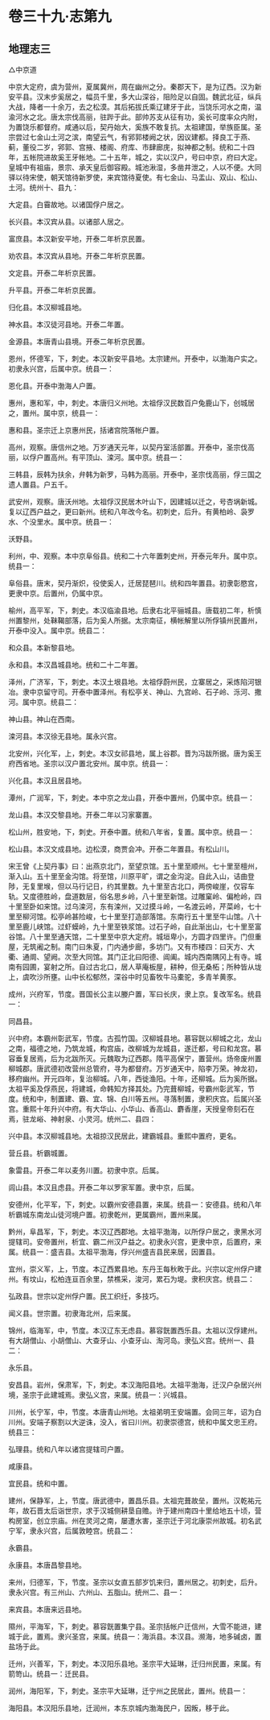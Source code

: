 # 卷三十九·志第九

## 地理志三

△中京道

中京大定府，虞为营州，夏属冀州，周在幽州之分。秦郡天下，是为辽西。汉为新安平县。汉末步奚居之，幅员千里，多大山深谷，阻险足以自固。魏武北征，纵兵大战，降者一十余万，去之松漠。其后拓拔氏乘辽建牙于此，当饶乐河水之南，温渝河水之北。唐太宗伐高丽，驻跸于此。部帅苏支从征有功，奚长可度率众内附，为置饶乐都督府。咸通以后，契丹始大，奚族不敢复抗。太祖建国，举族臣属。圣宗尝过七金山土河之滨，南望云气，有郛郭楼阙之状，因议建都。择良工于燕、蓟，董役二岁，郛郭、宫掖、楼阁、府库、市肆廊庑，拟神都之制。统和二十四年，五帐院进故奚王牙帐地。二十五年，城之，实以汉户，号曰中京，府曰大定。皇城中有祖庙，景宗、承天皇后御容殿。城池湫湿，多凿井泄之，人以不便。大同驿以待宋使，朝天馆待新罗使，来宾馆待夏使。有七金山、马盂山、双山、松山、土河。统州十、县九：

大定县。白霫故地。以诸国俘户居之。

长兴县。本汉宾从县。以诸部人居之。

富庶县。本汉新安平地，开泰二年析京民置。

劝农县。本汉宾从县地。开泰二年析京民置。

文定县。开泰二年析京民置。

升平县。开泰二年析京民置。

归化县。本汉柳城县地。

神水县。本汉徒河县地。开泰二年置。

金源县。本唐青山县境。开泰二年析京民置。

恩州，怀德军，下，刺史。本汉新安平县地。太宗建州。开泰中，以渤海户实之。初隶永兴宫，后属中京。统县一：

恩化县。开泰中渤海人户置。

惠州，惠和军，中，刺史。本唐归义州地。太祖俘汉民数百户兔鹿山下，创城居之，置州。属中京，统县一：

惠和县。圣宗迁上京惠州民，括诸宫院落帐户置。

高州，观察。唐信州之地。万岁通天元年，以契丹室活部置。开泰中，圣宗伐高丽，以俘户置高州。有平顶山、滦河。属中京。统县一：

三韩县，辰韩为扶余，弁韩为新罗，马韩为高丽。开泰中，圣宗伐高丽，俘三国之遗人置县。户五千。

武安州，观察。唐沃州地。太祖俘汉民居木叶山下，因建城以迁之，号杏埚新城。复以辽西户益之，更曰新州。统和八年改今名。初刺史，后升。有黄柏岭、袅罗水、个没里水。属中京。统县一：

沃野县。

利州，中、观察。本中京阜俗县。统和二十六年置刺史州，开泰元年升。属中京。统县一：

阜俗县。唐末，契丹渐炽，役使奚人，迁居琵琶川。统和四年置县。初隶彰愍宫，更隶中京。后置州，仍属中京。

榆州，高平军，下，刺史。本汉临渝县地。后隶右北平骊城县。唐载初二年，析慎州置黎州，处靺鞨部落，后为奚人所据。太宗南征，横帐解里以所俘镇州民置州，开泰中没入。属中京。统县二：

和众县。本新黎县地。

永和县。本汉昌城县地。统和二十二年置。

泽州，广济军，下，刺史。本汉土垠县地。太祖俘蔚州民，立寨居之，采炼陷河银冶。隶中京留守司。开泰中置泽州。有松亭关、神山、九宫岭、石子岭、泺河、撒河。属中京。统县二：

神山县。神山在西南。

滦河县。本汉徐无县地。属永兴宫。

北安州，兴化军，上，刺史。本汉女祁县地，属上谷郡。晋为冯跋所据。唐为奚王府西省地。圣宗以汉户置北安州。属中京。统县一：

兴化县。本汉且居县地。

潭州，广润军，下，刺史。本中京之龙山县，开泰中置州，仍属中京。统县一：

龙山县。本汉交黎县地。开泰二年以习家寨置。

松山州，胜安地，下，刺史。开泰中置。统和八年省，复置。属中京。统县一：

松山县。本汉文成县地。边松漠，商贾会冲。开泰二年置县。有松山川。

宋王曾《上契丹事》曰：出燕京北门，至望京馆。五十里至顺州。七十里至檀州，渐入山。五十里至金沟馆。将至馆，川原平旷，谓之金沟淀。自此入山，诘曲登陟，无复里堠，但以马行记日，约其里数。九十里至古北口，两傍峻崖，仅容车轨。又度德胜岭，盘道数层，俗名思乡岭，八十里至新馆。过雕窠岭、偏枪岭，四十里至卧如来馆。过乌滦河，东有滦州，又过摸斗岭，一名渡云岭，芹菜岭，七十里至柳河馆。松亭岭甚险峻，七十里至打造部落馆。东南行五十里至牛山馆。八十里至鹿儿峡馆。过虾蟆岭，九十里至铁浆馆。过石子岭，自此渐出山，七十里至富谷馆。八十里至通天馆，二十里至中京大定府。城垣卑小，方圆才四里许。门但重屋，无筑阇之制。南门曰朱夏，门内通步廊，多坊门。又有市楼四：曰天方、大衢、通阛、望阙。次至大同馆。其门正北曰阳德、阊阖。城内西南隅冈上有寺。城南有园圃，宴射之所。自过古北口，居人草庵板屋，耕种，但无桑柘；所种皆从垅上，虞吹沙所壅。山中长松郁然，深谷中时见畜牧牛马橐驼，多青羊黄豕。

成州，兴府军，节度。晋国长公主以媵户置，军曰长庆，隶上京。复改军名。统县一：

同昌县。

兴中府。本霸州彰武军，节度。古孤竹国。汉柳城县地。慕容皝以柳城之北，龙山之南，福德之地，乃筑龙城，构宫庙，改柳城为龙城县，遂迁都，号曰和龙宫。慕容垂复居焉，后为北跋所灭。元魏取为辽西郡。隋平高保宁，置营州。炀帝废州置柳城郡。唐武德初改营州总管府，寻为都督府。万岁通天中，陷李万荣。神龙初，移府幽州。开元四年，复治柳城。八年，西徙渔阳。十年，还柳城。后为奚所据。太祖平奚及俘燕民，将建城，命韩知方择其处。乃完葺柳城，号霸州彰武军，节度。统和中，制置建、霸、宜、锦、白川等五州。寻落制置，隶积庆宫。后属兴圣宫。重熙十年升兴中府。有大华山、小华山、香高山、麝香崖，天授皇帝刻石在焉，驻龙峪、神射泉、小灵河。统州二、县四：

兴中县。本汉柳城县地。太祖掠汉民居此，建霸城县。重熙中置府，更名。

营丘县。析霸城置。

象雷县。开泰二年以麦务川置。初隶中京。后属。

闾山县。本汉且虑县。开泰二年以罗家军置。隶中京，后属。

安德州，化平军，下，刺史。以霸州安德县置，来属。统县一：安德县。统和八年析霸城东南龙山徒河境户置。初隶乾州，更属霸州，置州来属。

黔州，阜昌军，下，刺史。本汉辽西郡地。太祖平渤海，以所俘户居之，隶黑水河提辖司。安帝置州，析宜、霸二州汉户益之。初隶永兴宫，更隶中京，后置府，来属。统县一：盛吉县。太祖平渤海，俘兴州盛吉县民来居，因置县。

宜州，崇义军，上，节度。本辽西累县地。东丹王每秋畋于此。兴宗以定州俘户建州。有坟山，松柏连亘百余里，禁樵采，浚河，累石为堤。隶积庆宫。统县二：

弘政县。世宗以定州俘户置。民工织纴，多技巧。

闻义县。世宗置。初隶海北州，后来属。

锦州，临海军，中，节度。本汉辽东无虑县。慕容皝置西乐县。太祖以汉俘建州。有大胡僧山、小胡僧山、大查牙山、小查牙山、淘河岛。隶弘义宫。统州一、县二：

永乐县。

安昌县。岩州，保肃军，下，刺史。本汉海阳县地。太祖平渤海，迁汉户杂居兴州境，圣宗于此建城焉。隶弘义宫，来属。统县一：兴城县。

川州，长宁军，中，节度。本唐青山州地。太祖弟明王安端置。会同三年，诏为白川州。安端子察割以大逆诛，没入，省曰川州。初隶崇德宫，统和中属文忠王府。统县三：

弘理县。统和八年以诸宫提辖司户置。

咸康县。

宜民县。统和中置。

建州，保静军，上，节度。唐武德中，置昌乐县。太祖完葺故垒，置州。汉乾祐元年，故石晋太后诣世宗，求于汉城侧耕垦自赡。许于建州南四十里给地五十顷，营构房室，创立宗庙。州在灵河之南，屡遭水害，圣宗迁于河北康崇州故城。初名武宁军，隶永兴宫，后属敦睦宫。统县二：

永霸县。

永康县。本唐昌黎县地。

来州，归德军，下，节度。圣宗以女直五部岁饥来归，置州居之。初刺史，后升。隶永兴宫。有三州山、六州山、五脂山。统州二、县一：

来宾县。本唐来远县地。

隰州，平海军，下，刺史。慕容皝置集宁县。圣宗括帐户迁信州，大雪不能进，建城于此，置焉。隶兴圣宫，来属。统县一：海浜县。本汉县。濒海，地多碱卤，置盐场于此。

迁州，兴善军，下，刺史。本汉阳乐县地。圣宗平大延琳，迁归州民置，来属。有箭笴山。统县一：迁民县。

润州，海阳军，下，刺史。圣宗平大延琳，迁宁州之民居此，置州。统县一：

海阳县。本汉阳乐县地，迁润州，本东京城内渤海民户，因叛，移于此。
